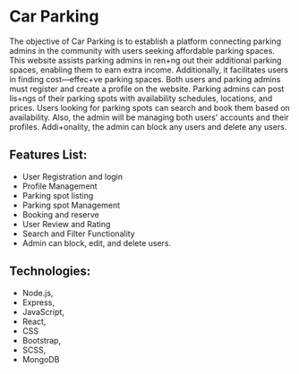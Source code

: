 # Car Parking
The objective of Car Parking is to establish a platform connecting parking admins in the
community with users seeking affordable parking spaces. This website assists parking admins in
ren+ng out their additional parking spaces, enabling them to earn extra income. Additionally, it
facilitates users in finding cost—effec+ve parking spaces. Both users and parking admins must
register and create a profile on the website. Parking admins can post lis+ngs of their parking spots
with availability schedules, locations, and prices. Users looking for parking spots can
search and book them based on availability. Also, the admin will be managing both users' accounts
and their profiles. Addi+onality, the admin can block any users and delete any users.
## Features List:
- User Registration and login
- Profile Management
- Parking spot listing
- Parking spot Management
- Booking and reserve
- User Review and Rating
- Search and Filter Functionality
- Admin can block, edit, and delete users.
## Technologies: 
- Node.js,
- Express,
- JavaScript,
- React,
- CSS
- Bootstrap,
- SCSS,
- MongoDB


